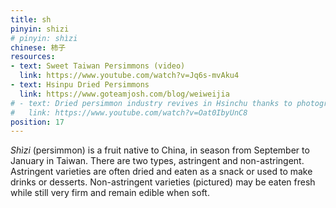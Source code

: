 ```yaml
---
title: sh
pinyin: shizi
# pinyin: shìzi
chinese: 柿子
resources: 
- text: Sweet Taiwan Persimmons (video)
  link: https://www.youtube.com/watch?v=Jq6s-mvAku4
- text: Hsinpu Dried Persimmons
  link: https://www.goteamjosh.com/blog/weiweijia
# - text: Dried persimmon industry revives in Hsinchu thanks to photography and tourism
#   link: https://www.youtube.com/watch?v=Oat0IbyUnC8
position: 17
---
```


*Shìzi* (persimmon) is a fruit native to China, in season from September to January in Taiwan. There are two types, astringent and non-astringent. Astringent varieties are often dried and eaten as a snack or used to make drinks or desserts. Non-astringent varieties (pictured) may be eaten fresh while still very firm and remain edible when soft.
